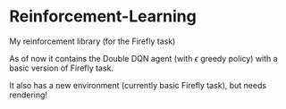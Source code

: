 # Reinforcement-Learning

My reinforcement library (for the Firefly task)

As of now it contains the Double DQN agent (with $\epsilon$ greedy policy) with a basic version of Firefly task.

It also has a new environment (currently basic Firefly task), but needs rendering!
